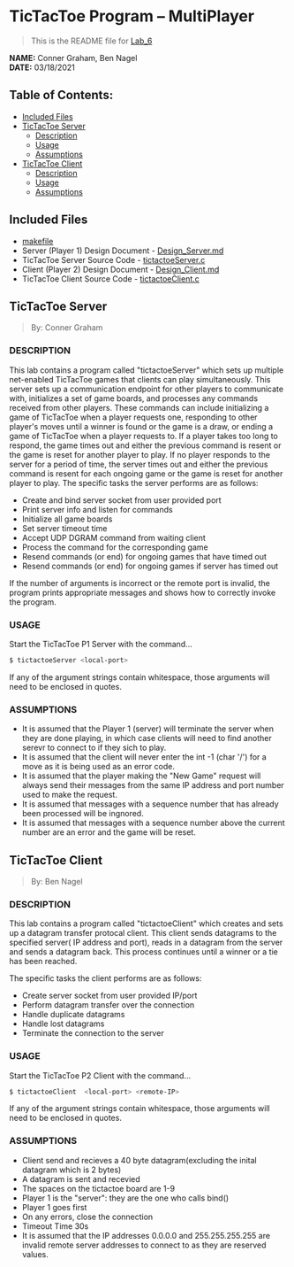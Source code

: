 # TicTacToe Program – MultiPlayer
> This is the README file for [Lab_6](https://osu.instructure.com/courses/97443/files/27903200/download?download_frd=1)

**NAME:** Conner Graham, Ben Nagel  
**DATE:** 03/18/2021

## Table of Contents:
- [Included Files](#included-files)
- [TicTacToe Server](#tictactoe-server)
  - [Description](#description-server)
  - [Usage](#usage-server)
  - [Assumptions](#assumptions-server)
- [TicTacToe Client](#tictactoe-client)
  - [Description](#description-client)
  - [Usage](#usage-client)
  - [Assumptions](#assumptions-client)

## Included Files
- [makefile](https://github.com/CSE-5462-Spring-2021/assignment-6-conner-ben/blob/main/makefile)
- Server (Player 1) Design Document - [Design_Server.md](https://github.com/CSE-5462-Spring-2021/assignment-6-conner-ben/blob/main/Design_Server.md)
- TicTacToe Server Source Code - [tictactoeServer.c](https://github.com/CSE-5462-Spring-2021/assignment-6-conner-ben/blob/main/tictactoeServer.c)
- Client (Player 2) Design Document - [Design_Client.md](https://github.com/CSE-5462-Spring-2021/assignment-6-conner-ben/blob/main/Design_Client.md)
- TicTacToe Client Source Code - [tictactoeClient.c](https://github.com/CSE-5462-Spring-2021/assignment-6-conner-ben/blob/main/tictactoeClient.c)

## TicTacToe Server
> By: Conner Graham

### DESCRIPTION <a name="description-server"></a>
This lab contains a program called "tictactoeServer" which sets up
multiple net-enabled TicTacToe games that clients can play simultaneously.
This server sets up a communication endpoint for other players to communicate
with, initializes a set of game boards, and processes any commands received
from other players. These commands can include initializing a game of TicTacToe
when a player requests one, responding to other player's moves until a
winner is found or the game is a draw, or ending a game of TicTacToe when a player
requests to. If a player takes too long to respond, the game times out and either
the previous command is resent or the game is reset for another player to play.
If no player responds to the server for a period of time, the server times out and
either the previous command is resent for each ongoing game or the game is reset
for another player to play.
The specific tasks the server performs are as follows:
- Create and bind server socket from user provided port
- Print server info and listen for commands
- Initialize all game boards
- Set server timeout time
- Accept UDP DGRAM command from waiting client
- Process the command for the corresponding game
- Resend commands (or end) for ongoing games that have timed out
- Resend commands (or end) for ongoing games if server has timed out

If the number of arguments is incorrect or the remote port is
invalid, the program prints appropriate messages and shows how to
correctly invoke the program. 

### USAGE <a name="usage-server"></a>
Start the TicTacToe P1 Server with the command...
```sh
$ tictactoeServer <local-port>
```

If any of the argument strings contain whitespace, those
arguments will need to be enclosed in quotes.

### ASSUMPTIONS <a name="assumptions-server"></a>
- It is assumed that the Player 1 (server) will terminate the server
  when they are done playing, in which case clients will need to
  find another serevr to connect to if they sich to play.
- It is assumed that the client will never enter the int -1 (char '/')
  for a move as it is being used as an error code.
- It is assumed that the player making the "New Game" request will
  always send their messages from the same IP address and port number
  used to make the request.
- It is assumed that messages with a sequence number that has already
  been processed will be ingnored.
- It is assumed that messages with a sequence number above the current
  number are an error and the game will be reset.

## TicTacToe Client
> By: Ben Nagel

### DESCRIPTION <a name="description-client"></a>
This lab contains a program called "tictactoeClient" which creates and sets up a datagram transfer protocal client. This client sends datagrams to the specified server( IP address and port), reads in a datagram from the server and sends a datagram back. This process continues until a winner or a tie has been reached.

The specific tasks the client performs are as
follows:
- Create server socket from user provided IP/port
- Perform datagram transfer over the connection
- Handle duplicate datagrams
- Handle lost datagrams
- Terminate the connection to the server

### USAGE <a name="usage-client"></a>
Start the TicTacToe P2 Client with the command...
```sh
$ tictactoeClient  <local-port> <remote-IP>
```

If any of the argument strings contain whitespace, those
arguments will need to be enclosed in quotes.

### ASSUMPTIONS <a name="assumptions-client"></a>
- Client send and recieves a 40 byte datagram(excluding the inital datagram which is 2 bytes)
- A datagram is sent and recevied 
- The spaces on the tictactoe board are 1-9
- Player 1 is the "server": they are the one who calls bind()   
- Player 1 goes first
- On any errors, close the connection 
- Timeout Time 30s
- It is assumed that the IP addresses 0.0.0.0 and 255.255.255.255 are invalid remote server addresses to connect to as they are reserved values.
